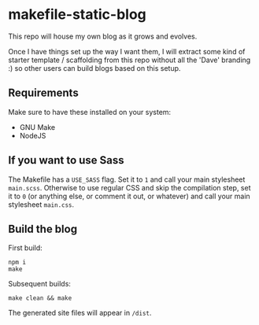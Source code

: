 # makefile-static-blog

This repo will house my own blog as it grows and evolves.

Once I have things set up the way I want them, I will extract some kind of starter template / scaffolding from this repo without all the 'Dave' branding :) so other users can build blogs based on this setup.

## Requirements

Make sure to have these installed on your system:

 - GNU Make
 - NodeJS

## If you want to use Sass

The Makefile has a `USE_SASS` flag. Set it to `1` and call your main stylesheet `main.scss`. Otherwise to use regular CSS and skip the compilation step, set it to `0` (or anything else, or comment it out, or whatever) and call your main stylesheet `main.css`.

## Build the blog

First build:

```
npm i
make
```

Subsequent builds:

```
make clean && make
```

The generated site files will appear in `/dist`.
